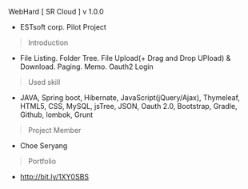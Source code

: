 WebHard [ SR Cloud ] v 1.0.0

- ESTsoft corp. Pilot Project

> Introduction

- File Listing. Folder Tree. File Upload(+ Drag and Drop UPload) & Download. Paging. Memo. Oauth2 Login

> Used skill

- JAVA, Spring boot, Hibernate, JavaScript(jQuery/Ajax), Thymeleaf, HTML5, CSS, MySQL, jsTree, JSON, Oauth 2.0, Bootstrap, Gradle, Github, lombok, Grunt

> Project Member 

- Choe Seryang

> Portfolio

- http://bit.ly/1XY0SBS
